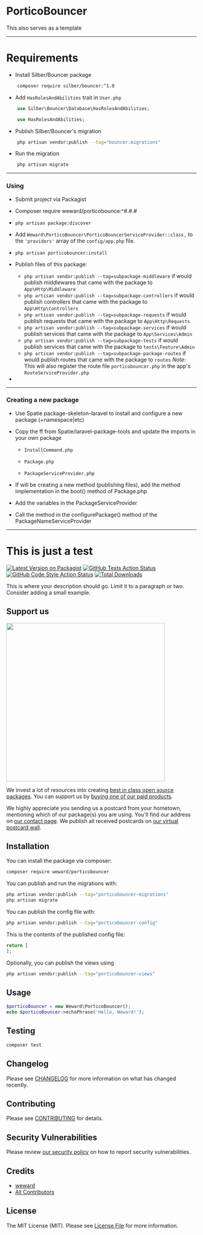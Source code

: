 # PorticoBouncer

This also serves as a template

---

# Requirements

- Install Silber/Bouncer package

```sh
    composer require silber/bouncer:^1.0
```

- Add `HasRolesAndAbilities` trait in `User.php`

```php
    use Silber\Bouncer\Database\HasRolesAndAbilities;

    use HasRolesAndAbilities;
```

- Publish Silber/Bouncer's migration 

```sh
    php artisan vendor:publish --tag="bouncer.migrations"
```

- Run the migration

```sh 
    php artisan migrate
```


---

### Using

- Submit project via Packagist

- Composer require weward/porticobounce:^#.#.#

- `php artisan package:discover`

- Add `Weward\PorticoBouncer\PorticoBouncerServiceProvider::class,` to the `'providers'` array of the `config/app.php` file. 

- `php artisan porticobouncer:install`

- Publish files of this package: 
    - `php artisan vendor:publish --tag=subpackage-middleware` if would publish middlewares that came with the package to `App\Http\Middleware`
    - `php artisan vendor:publish --tag=subpackage-controllers` if would publish controllers that came with the package to `App\Http\Controllers`
    - `php artisan vendor:publish --tag=subpackage-requests` if would publish requests that came with the package to `App\Http\Requests`
    - `php artisan vendor:publish --tag=subpackage-services` if would publish services that came with the package to `App\Services\Admin`
    - `php artisan vendor:publish --tag=subpackage-tests` if would publish services that came with the package to `tests\Feature\Admin`
    - `php artisan vendor:publish --tag=subpackage-package-routes` if would publish routes that came with the package to `routes` *Note:* This will also register the route file `porticobouncer.php` in the app's `RouteServiceProvider.php`

- 

---

### Creating a new package

- Use Spatie package-skeleton-laravel to install and configure a new package (+namespace|etc)

- Copy the ff from Spatie/laravel-package-tools and update the imports in your own package

    - `InstallCommand.php`

    - `Package.php`

    - `PackageServiceProvider.php`

- If will be creating a new method (publishing files), add the method implementation in the boot() method of Package.php

- Add the variables in the PackageServiceProvider

- Call the method in the configurePackage() method of the PackageNameServiceProvider

---



# This is just a test

[![Latest Version on Packagist](https://img.shields.io/packagist/v/weward/porticobouncer.svg?style=flat-square)](https://packagist.org/packages/weward/porticobouncer)
[![GitHub Tests Action Status](https://img.shields.io/github/actions/workflow/status/weward/porticobouncer/run-tests.yml?branch=main&label=tests&style=flat-square)](https://github.com/weward/porticobouncer/actions?query=workflow%3Arun-tests+branch%3Amain)
[![GitHub Code Style Action Status](https://img.shields.io/github/actions/workflow/status/weward/porticobouncer/fix-php-code-style-issues.yml?branch=main&label=code%20style&style=flat-square)](https://github.com/weward/porticobouncer/actions?query=workflow%3A"Fix+PHP+code+style+issues"+branch%3Amain)
[![Total Downloads](https://img.shields.io/packagist/dt/weward/porticobouncer.svg?style=flat-square)](https://packagist.org/packages/weward/porticobouncer)

This is where your description should go. Limit it to a paragraph or two. Consider adding a small example.

## Support us

[<img src="https://github-ads.s3.eu-central-1.amazonaws.com/PorticoBouncer.jpg?t=1" width="419px" />](https://spatie.be/github-ad-click/PorticoBouncer)

We invest a lot of resources into creating [best in class open source packages](https://spatie.be/open-source). You can support us by [buying one of our paid products](https://spatie.be/open-source/support-us).

We highly appreciate you sending us a postcard from your hometown, mentioning which of our package(s) you are using. You'll find our address on [our contact page](https://spatie.be/about-us). We publish all received postcards on [our virtual postcard wall](https://spatie.be/open-source/postcards).

## Installation

You can install the package via composer:

```bash
composer require weward/porticobouncer
```

You can publish and run the migrations with:

```bash
php artisan vendor:publish --tag="porticobouncer-migrations"
php artisan migrate
```

You can publish the config file with:

```bash
php artisan vendor:publish --tag="porticobouncer-config"
```

This is the contents of the published config file:

```php
return [
];
```

Optionally, you can publish the views using

```bash
php artisan vendor:publish --tag="porticobouncer-views"
```

## Usage

```php
$porticoBouncer = new Weward\PorticoBouncer();
echo $porticoBouncer->echoPhrase('Hello, Weward!');
```

## Testing

```bash
composer test
```

## Changelog

Please see [CHANGELOG](CHANGELOG.md) for more information on what has changed recently.

## Contributing

Please see [CONTRIBUTING](CONTRIBUTING.md) for details.

## Security Vulnerabilities

Please review [our security policy](../../security/policy) on how to report security vulnerabilities.

## Credits

- [weward](https://github.com/weward)
- [All Contributors](../../contributors)

## License

The MIT License (MIT). Please see [License File](LICENSE.md) for more information.
